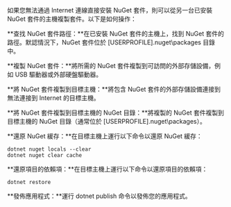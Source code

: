 如果您無法通過 Internet 連線直接安裝 NuGet 套件，則可以從另一台已安裝 NuGet 套件的主機複製套件。以下是如何操作：  

**查找 NuGet 套件路徑：**在已安裝 NuGet 套件的主機上，找到 NuGet 套件的路徑。默認情況下，NuGet 套件位於 [USERPROFILE]\.nuget\packages 目錄中。  

**複製 NuGet 套件：**將所需的 NuGet 套件複製到可訪問的外部存儲設備，例如 USB 驅動器或外部硬盤驅動器。  

**將 NuGet 套件複製到目標主機：**將包含 NuGet 套件的外部存儲設備連接到無法連接到 Internet 的目標主機。  

**將 NuGet 套件複製到目標主機的 NuGet 目錄：**將複製的 NuGet 套件複製到目標主機的 NuGet 目錄（通常位於 [USERPROFILE]\.nuget\packages）。  

**還原 NuGet 緩存：**在目標主機上運行以下命令以還原 NuGet 緩存：  
```
dotnet nuget locals --clear
dotnet nuget clear cache
```
**還原項目的依賴項：**在目標主機上運行以下命令以還原項目的依賴項：  
```
dotnet restore
```
**發佈應用程式：**運行 dotnet publish 命令以發佈您的應用程式。  
